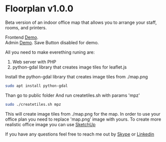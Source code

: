 # Floorplan v1.0.0

Beta version of an indoor office map that allows you to arrange your staff, rooms, and printers.
  
Frontend [Demo](https://asshumski.github.io/floorplan/ "Frontend").  
Admin [Demo](https://asshumski.github.io/floorplan/admin "Admin Panel"). Save Button disabled for demo.

All you need to make everething runing are:
1. Web server with PHP 
2. python-gdal library that creates image tiles for leaflet.js

Install the python-gdal library that creates image tiles from ./map.png
```sh
sudo apt install python-gdal
```

Than go to public folder And run createtiles.sh with params 'mpz'
```sh
sudo ./createtiles.sh mpz
```
This will create image tiles from ./map.png for the map.
In order to use your office plan you need to replace 'map.png' image with yours.
To create more realistic office image you can use [SketchUp](https://www.sketchup.com/ "SketchUp")

If you have any questions feel free to reach me out by [Skype](https://join.skype.com/invite/oow3xojeC5aT "Skype Profile") or 
[Linkedin](https://www.linkedin.com/in/andrei-shumski-600265113/ "Linkedin Profile")
